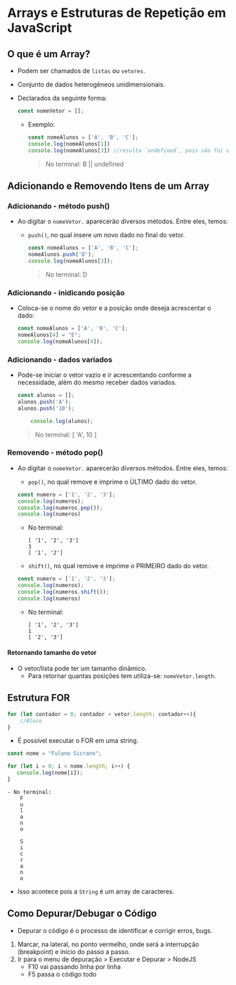 # Arrays e Estruturas de Repetição em JavaScript

## O que é um Array?

- Podem ser chamados de `listas` ou `vetores`.
- Conjunto de dados heterogêneos unidimensionais.
- Declarados da seguinte forma:

    ~~~javascript
    const nomeVetor = [];
    ~~~
    - Exemplo:

        ~~~javascript
        const nomeAlunos = ['A', 'B', 'C'];
        console.log(nomeAlunos[1])
        console.log(nomeAlunos[3]) //resulta `undefined`, pois não foi declarado valor para essa posição.
        ~~~
        > No terminal: B || undefined

## Adicionando e Removendo Itens de um Array

### Adicionando - método push()

- Ao digitar o `nomeVetor.` aparecerão diversos métodos. Entre eles, temos:
    - `push()`, no qual insere um novo dado no final do vetor.

        ~~~javascript
        const nomeAlunos = ['A', 'B', 'C'];
        nomeAlunos.push('D');
        console.log(nomeAlunos[3]);
        ~~~
        > No terminal: D

### Adicionando - inidicando posição

- Coloca-se o nome do vetor e a posição onde deseja acrescentar o dado:
    ~~~javascript
    const nomeAlunos = ['A', 'B', 'C'];
    nomeAlunos[4] = "E";
    console.log(nomeAlunos[4]);
    ~~~

### Adicionando - dados variados

- Pode-se iniciar o vetor vazio e ir acrescentando conforme a necessidade, além do mesmo receber dados variados.
    ~~~javascript
    const alunos = [];
    alunos.push('A');
    alunos.push('10');
    
        console.log(alunos);
    ~~~
    > No terminal: [ 'A', 10 ]

### Removendo - método pop()

- Ao digitar o `nomeVetor.` aparecerão diversos métodos. Entre eles, temos:
    - `pop()`, no qual remove e imprime o ÚLTIMO dado do vetor.

    ~~~javascript
    const numero = ['1', '2', '3'];
    console.log(numeros);
    console.log(numeros.pop());
    console.log(numeros)
    ~~~

    - No terminal:
        ~~~
        [ '1', '2', '3']
        3
        [ '1', '2']
        ~~~

    - `shift()`, no qual remove e imprime o PRIMEIRO dado do vetor.

    ~~~javascript
    const numero = ['1', '2', '3'];
    console.log(numeros);
    console.log(numeros.shift());
    console.log(numeros)
    ~~~

    - No terminal:
        ~~~
        [ '1', '2', '3']
        1
        [ '2', '3']
        ~~~

#### Retornando tamanho do vetor
- O vetor/lista pode ter um tamanho dinâmico.
    - Para retornar quantas posições tem utiliza-se:  `nomeVetor.length`.

## Estrutura FOR

~~~javascript
for (let contador = 0; contador < vetor.length; contador++){
    //Bloco
}
~~~

- É possível executar o FOR em uma string.

~~~javascript
const nome = "Fulano Sicrano";

for (let i = 0; i < nome.length; i++) {
   console.log(nome[i]);   
}
~~~
    - No terminal:
        F
        u
        l
        a
        n
        o

        S
        i
        c
        r
        a
        n
        o


- Isso acontece pois a `String` é um array de caracteres.

## Como Depurar/Debugar o Código
- Depurar o código é o processo de identificar e corrigir erros, bugs.

1. Marcar, na lateral, no ponto vermelho, onde será a interrupção (breakpoint) e início do passo a passo.
2. Ir para o menu de depuração > Executar e Depurar > NodeJS
    - F10 vai passando linha por linha
    - F5 passa o código todo
